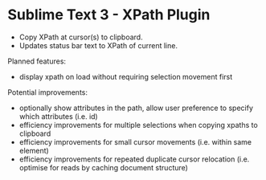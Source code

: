 Sublime Text 3 - XPath Plugin
============

- Copy XPath at cursor(s) to clipboard.
- Updates status bar text to XPath of current line.

Planned features:

- display xpath on load without requiring selection movement first

Potential improvements:
- optionally show attributes in the path, allow user preference to specify which attributes (i.e. id)
- efficiency improvements for multiple selections when copying xpaths to clipboard
- efficiency improvements for small cursor movements (i.e. within same element)
- efficiency improvements for repeated duplicate cursor relocation (i.e. optimise for reads by caching document structure)

